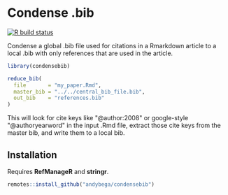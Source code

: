 Condense .bib
=============

<!-- badges: start -->
  [![R build status](https://github.com/andybega/condensebib/workflows/R-CMD-check/badge.svg)](https://github.com/andybega/condensebib/actions)
<!-- badges: end -->

Condense a global .bib file used for citations in a Rmarkdown article to a local .bib with only references that are used in the article. 

```r
library(condensebib)

reduce_bib(
  file       = "my_paper.Rmd",
  master_bib = "../../central_bib_file.bib",
  out_bib    = "references.bib"
)
```

This will look for cite keys like "@author:2008" or google-style "@authoryearword" in the input .Rmd file, extract those cite keys from the master bib, and write them to a local bib. 

## Installation

Requires **RefManageR** and **stringr**. 

```r
remotes::install_github("andybega/condensebib")
```


